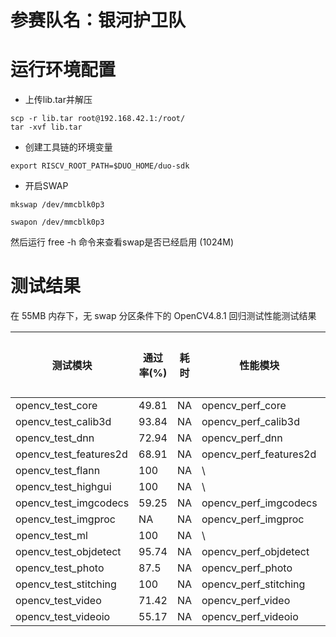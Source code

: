 # 参赛队名：银河护卫队
# 运行环境配置
* 上传lib.tar并解压
```
scp -r lib.tar root@192.168.42.1:/root/
tar -xvf lib.tar
```
* 创建工具链的环境变量
```
export RISCV_ROOT_PATH=$DUO_HOME/duo-sdk
```
* 开启SWAP
```
mkswap /dev/mmcblk0p3
```
```
swapon /dev/mmcblk0p3
```
然后运行 free -h 命令来查看swap是否已经启用 (1024M)
# 测试结果

在 55MB 内存下，无 swap 分区条件下的 OpenCV4.8.1 回归测试性能测试结果

| 测试模块 | 通过率(%) | 耗时 | 性能模块 | 性能数据 | 耗时 |
| --------- | ---------- | ---- | --------- | -------- | ---- |
| opencv_test_core | 49.81 | NA | opencv_perf_core | NA | NA |
| opencv_test_calib3d | 93.84 | NA | opencv_perf_calib3d | NA | NA |
| opencv_test_dnn | 72.94 | NA | opencv_perf_dnn | NA | NA |
| opencv_test_features2d | 68.91 | NA | opencv_perf_features2d | ... | NA |
| opencv_test_flann | 100 | NA | \ | NA | NA |
| opencv_test_highgui | 100 | NA | \ | NA | NA |
| opencv_test_imgcodecs | 59.25 | NA | opencv_perf_imgcodecs | NA | NA |
| opencv_test_imgproc | NA | NA | opencv_perf_imgproc | NA | NA |
| opencv_test_ml | 100 | NA | \ | NA | NA |
| opencv_test_objdetect | 95.74 | NA | opencv_perf_objdetect | 100 | NA |
| opencv_test_photo | 87.5 | NA | opencv_perf_photo | 100 | NA |
| opencv_test_stitching | 100 | NA | opencv_perf_stitching | 100 | 6h |
| opencv_test_video | 71.42 | NA | opencv_perf_video | NA | NA |
| opencv_test_videoio | 55.17 | NA | opencv_perf_videoio | 100 | NA |
